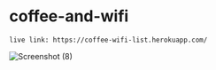 # coffee-and-wifi
    live link: https://coffee-wifi-list.herokuapp.com/
    
![Screenshot (8)](https://user-images.githubusercontent.com/59863035/147885022-58077ba4-f4d9-43db-acb4-3cc85d733dd0.png)
